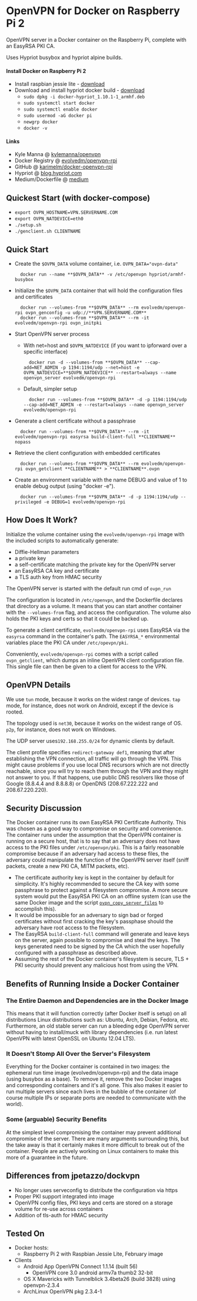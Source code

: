 # OpenVPN for Docker on Raspberry Pi 2

OpenVPN server in a Docker container on the Raspberry Pi, complete with an EasyRSA PKI CA.

Uses Hypriot busybox and hypriot alpine builds.

#### Install Docker on Raspberry Pi 2
* Install raspbian jessie lite - [download](https://downloads.raspberrypi.org/raspbian_lite_latest)
* Download and install hypriot docker build - [download](http://downloads.hypriot.com/docker-hypriot_1.10.1-1_armhf.deb)
    * `sudo dpkg -i docker-hypriot_1.10.1-1_armhf.deb`
    * `sudo systemctl start docker`
    * `sudo systemctl enable docker`
    * `sudo usermod -aG docker pi`
    * `newgrp docker`
    * `docker -v`

#### Links

* Kyle Manna @ [kylemanna/openvpn](https://github.com/kylemanna/docker-openvpn)
* Docker Registry @ [evolvedm/openvpn-rpi](https://hub.docker.com/r/evolvedm/openvpn-rpi/)
* GitHub @ [karimelm/docker-openvpn-rpi](https://github.com/karimelm/docker-openvpn-rpi)
* Hypriot @ [blog.hypriot.com](http://blog.hypriot.com)
* Medium/Dockerfile @ [medium](https://medium.com/@dockerfile/docker-on-raspbian-c5e094ac50dc#.lmfdkugdj)

## Quickest Start (with docker-compose)
* `export OVPN_HOSTNAME=VPN.SERVERNAME.COM`
* `export OVPN_NATDEVICE=eth0`
* `./setup.sh`
* `./genclient.sh CLIENTNAME`

## Quick Start

* Create the `$OVPN_DATA` volume container, i.e. `OVPN_DATA="ovpn-data"`

        docker run --name **$OVPN_DATA** -v /etc/openvpn hypriot/armhf-busybox

* Initialize the `$OVPN_DATA` container that will hold the configuration files and certificates

        docker run --volumes-from **$OVPN_DATA** --rm evolvedm/openvpn-rpi ovpn_genconfig -u udp://**VPN.SERVERNAME.COM**
        docker run --volumes-from **$OVPN_DATA** --rm -it evolvedm/openvpn-rpi ovpn_initpki

* Start OpenVPN server process
    - With net=host and `$OVPN_NATDEVICE` (if you want to ipforward over a specific interface)

            docker run -d --volumes-from **$OVPN_DATA** --cap-add=NET_ADMIN -p 1194:1194/udp --net=host -e OVPN_NATDEVICE=**$OVPN_NATDEVICE** --restart=always --name openvpn_server evolvedm/openvpn-rpi

    - Default, simpler setup
    
            docker run --volumes-from **$OVPN_DATA** -d -p 1194:1194/udp --cap-add=NET_ADMIN -e --restart=always --name openvpn_server evolvedm/openvpn-rpi

* Generate a client certificate without a passphrase

        docker run --volumes-from **$OVPN_DATA** --rm -it evolvedm/openvpn-rpi easyrsa build-client-full **CLIENTNAME** nopass

* Retrieve the client configuration with embedded certificates

        docker run --volumes-from **$OVPN_DATA** --rm evolvedm/openvpn-rpi ovpn_getclient **CLIENTNAME** > **CLIENTNAME**.ovpn

* Create an environment variable with the name DEBUG and value of 1 to enable debug output (using "docker -e").

        docker run --volumes-from **$OVPN_DATA** -d -p 1194:1194/udp --privileged -e DEBUG=1 evolvedm/openvpn-rpi
        

## How Does It Work?

Initialize the volume container using the `evolvedm/openvpn-rpi` image with the
included scripts to automatically generate:

- Diffie-Hellman parameters
- a private key
- a self-certificate matching the private key for the OpenVPN server
- an EasyRSA CA key and certificate
- a TLS auth key from HMAC security

The OpenVPN server is started with the default run cmd of `ovpn_run`

The configuration is located in `/etc/openvpn`, and the Dockerfile
declares that directory as a volume. It means that you can start another
container with the `--volumes-from` flag, and access the configuration.
The volume also holds the PKI keys and certs so that it could be backed up.

To generate a client certificate, `evolvedm/openvpn-rpi` uses EasyRSA via the
`easyrsa` command in the container's path.  The `EASYRSA_*` environmental
variables place the PKI CA under `/etc/opevpn/pki`.

Conveniently, `evolvedm/openvpn-rpi` comes with a script called `ovpn_getclient`,
which dumps an inline OpenVPN client configuration file.  This single file can
then be given to a client for access to the VPN.


## OpenVPN Details

We use `tun` mode, because it works on the widest range of devices.
`tap` mode, for instance, does not work on Android, except if the device
is rooted.

The topology used is `net30`, because it works on the widest range of OS.
`p2p`, for instance, does not work on Windows.

The UDP server uses`192.168.255.0/24` for dynamic clients by default.

The client profile specifies `redirect-gateway def1`, meaning that after
establishing the VPN connection, all traffic will go through the VPN.
This might cause problems if you use local DNS recursors which are not
directly reachable, since you will try to reach them through the VPN
and they might not answer to you. If that happens, use public DNS
resolvers like those of Google (8.8.4.4 and 8.8.8.8) or OpenDNS
(208.67.222.222 and 208.67.220.220).


## Security Discussion

The Docker container runs its own EasyRSA PKI Certificate Authority.  This was
chosen as a good way to compromise on security and convenience.  The container
runs under the assumption that the OpenVPN container is running on a secure
host, that is to say that an adversary does not have access to the PKI files
under `/etc/openvpn/pki`.  This is a fairly reasonable compromise because if an
adversary had access to these files, the adversary could manipulate the
function of the OpenVPN server itself (sniff packets, create a new PKI CA, MITM
packets, etc).

* The certificate authority key is kept in the container by default for
  simplicity.  It's highly recommended to secure the CA key with some
  passphrase to protect against a filesystem compromise.  A more secure system
  would put the EasyRSA PKI CA on an offline system (can use the same Docker
  image and the script [`ovpn_copy_server_files`](/docs/paranoid.md) to accomplish this).
* It would be impossible for an adversary to sign bad or forged certificates
  without first cracking the key's passphase should the adversary have root
  access to the filesystem.
* The EasyRSA `build-client-full` command will generate and leave keys on the
  server, again possible to compromise and steal the keys.  The keys generated
  need to be signed by the CA which the user hopefully configured with a passphrase
  as described above.
* Assuming the rest of the Docker container's filesystem is secure, TLS + PKI
  security should prevent any malicious host from using the VPN.


## Benefits of Running Inside a Docker Container

### The Entire Daemon and Dependencies are in the Docker Image

This means that it will function correctly (after Docker itself is setup) on
all distributions Linux distributions such as: Ubuntu, Arch, Debian, Fedora,
etc.  Furthermore, an old stable server can run a bleeding edge OpenVPN server
without having to install/muck with library dependencies (i.e. run latest
OpenVPN with latest OpenSSL on Ubuntu 12.04 LTS).

### It Doesn't Stomp All Over the Server's Filesystem

Everything for the Docker container is contained in two images: the ephemeral
run time image (evolvedm/openvpn-rpi) and the data image (using busybox as a
base).  To remove it, remove the two Docker images and corresponding containers
and it's all gone.  This also makes it easier to run multiple servers since
each lives in the bubble of the container (of course multiple IPs or separate
ports are needed to communicate with the world).

### Some (arguable) Security Benefits

At the simplest level compromising the container may prevent additional
compromise of the server.  There are many arguments surrounding this, but the
take away is that it certainly makes it more difficult to break out of the
container.  People are actively working on Linux containers to make this more
of a guarantee in the future.

## Differences from jpetazzo/dockvpn

* No longer uses serveconfig to distribute the configuration via https
* Proper PKI support integrated into image
* OpenVPN config files, PKI keys and certs are stored on a storage
  volume for re-use across containers
* Addition of tls-auth for HMAC security

## Tested On

* Docker hosts:
  * Raspberry Pi 2 with Raspbian Jessie Lite, February image
* Clients
  * Android App OpenVPN Connect 1.1.14 (built 56)
     * OpenVPN core 3.0 android armv7a thumb2 32-bit
  * OS X Mavericks with Tunnelblick 3.4beta26 (build 3828) using openvpn-2.3.4
  * ArchLinux OpenVPN pkg 2.3.4-1

